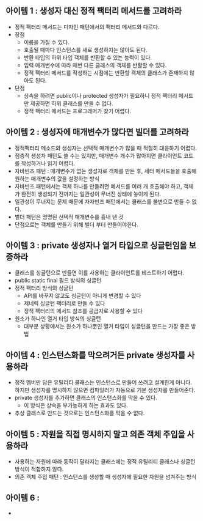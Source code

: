 ## 아이템 1 : 생성자 대신 정적 팩터리 메서드를 고려하라
- 정적 팩터리 메서드는 디자인 패턴에서의 팩터리 메서드와 다르다.
- 장점
	- 이름을 가질 수 있다.
	- 호출될 때마다 인스턴스를 새로 생성하지는 않아도 된다.
	- 반환 타입의 하위 타입 객체를 반환할 수 있는 능력이 있다.
	- 입력 매개변수에 따라 매번 다른 클래스의 객체를 반활할 수 있다.
	- 정적 팩터리 메서드를 작성하는 시점에는 반환할 객체의 클래스가 존재하지 않아도 된다.
- 단점
	- 상속을 하려면 public이나 protected 생성자가 필요하니 정적 팩터리 메서드만 제공하면 하위 클래스를 만들 수 없다.
	- 정적 팩터리 메서드는 프로그래머가 찾기 어렵다.

## 아이템 2 : 생성자에 매개변수가 많다면 빌더를 고려하라
- 정적팩터리 메소드와 생성자는 선택적 매개변수가 많을 때 적절히 대응하기 어렵다.
- 점층적 생성자 패턴도 쓸 수는 있지만, 매개변수 개수가 많아지면 클라이언트 코드를 작성하거나 읽기 어렵다.
- 자바빈즈 패턴 : 매개변수가 없는 생성자로 객체를 만든 후, 세터 메서드들을 호출해 원하는 매개변수의 값을 설정하는 방식
- 자바빈즈 패턴에서는 객체 하나를 만들려면 메서드를 여러 개 호출해야 하고, 객체가 완전히 생성되기 전까지는 일관성이 무너진 상태에 놓이게 된다.
- 일관성이 무너지는 문제 때문에 자자빈즈 패턴에서는 클래스를 불변으로 만들 수 없다.
- 벌더 패턴은 명명된 선택적 매개변수를 흉내 낸 것
- 단점으로는 객체를 만들기 위해 빌더 부터 만들어야한다.

## 아이템 3 : private 생성자나 열거 타입으로 싱글턴임을 보증하라
- 클래스를 싱글턴으로 만들면 이를 사용하는 클라이언트를 테스트하기 어렵다.
- public static final 필드 방식의 싱글턴
- 정적 팩터리 방식의 싱글턴
	- API를 바꾸지 않고도 싱글턴이 아니게 변경할 수 있다
	- 제네릭 싱글턴 팩터리로 만들 수 있다
	- 정적 팩터리의 메서드 참조를 공급자로 사용할 수 있다
- 원소가 하나인 열거 타입 방식의 싱글턴
	- 대부분 상황에서는 원소가 하나뿐인 열거 타입이 싱글턴을 만드는 가장 좋은 방법

## 아이템 4 : 인스턴스화를 막으려거든 private 생성자를 사용하라
- 정적 멤버만 담은 유틸리티 클래스는 인스턴스로 만들어 쓰려고 설계한게 아니다. 하지만 생성자를 명시하지 않으면 컴파일러가 자동으로 기본 생성자를 만들어준다.
- private 생성자를 추가하면 클래스의 인스턴스화를 막을 수 있다.
	- 이 방식은 상속을 부가능하게 하는 효과도 있다.
- 추상 클래스로 만드는 것으로는 인스턴스화를 막을 수 없다.

## 아이템 5 : 자원을 직접 명시하지 말고 의존 객체 주입을 사용하라
- 사용하는 자원에 따라 동작이 달라지는 클래스에는 정적 유틸리티 클래스나 싱글턴 방식이 적합하지 않다.
- 의존 객체 주입 패턴 : 인스턴스를 생성할 때 생성자에 필요한 자원을 넘겨주는 방식

## 아이템 6 : 
- 